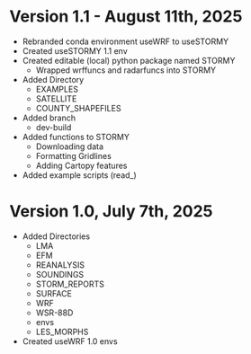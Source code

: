 # Version 1.1 - August 11th, 2025
- Rebranded conda environment useWRF to useSTORMY
- Created useSTORMY 1.1 env
- Created editable (local) python package named STORMY
  - Wrapped wrffuncs and radarfuncs into STORMY
- Added Directory
  - EXAMPLES
  - SATELLITE
  - COUNTY_SHAPEFILES
- Added branch
  - dev-build
- Added functions to STORMY
  - Downloading data
  - Formatting Gridlines
  - Adding Cartopy features
- Added example scripts (read_<data>)

# Version 1.0, July 7th, 2025
- Added Directories
  - LMA
  - EFM
  - REANALYSIS
  - SOUNDINGS
  - STORM_REPORTS
  - SURFACE
  - WRF
  - WSR-88D
  - envs
  - LES_MORPHS
- Created useWRF 1.0 envs
  
